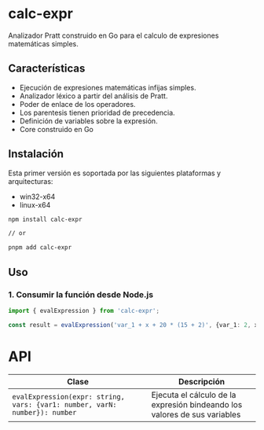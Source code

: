 # calc-expr

Analizador Pratt construido en Go para el calculo de expresiones matemáticas simples.

## Características

- Ejecución de expresiones matemáticas infijas simples.
- Analizador léxico a partir del análisis de Pratt.
- Poder de enlace de los operadores.
- Los parentesis tienen prioridad de precedencia.
- Definición de variables sobre la expresión.
- Core construido en Go

## Instalación

Esta primer versión es soportada por las siguientes plataformas y arquitecturas:

- win32-x64
- linux-x64

```bash
npm install calc-expr

// or

pnpm add calc-expr
```

## Uso

### 1. Consumir la función desde Node.js
```ts
import { evalExpression } from 'calc-expr';

const result = evalExpression('var_1 + x + 20 * (15 + 2)', {var_1: 2, x: 3}) // returns: 345
```

# API

| Clase                        | Descripción                                                |
| ---------------------------- | ---------------------------------------------------------- |
| `evalExpression(expr: string, vars: {var1: number, varN: number}): number`              | Ejecuta el cálculo de la expresión bindeando los valores de sus variables |